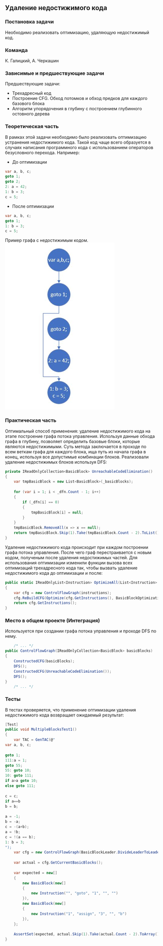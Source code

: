 ## Удаление недостижимого кода

### Постановка задачи
Необходимо реализовать оптимизацию, удаляющую недостижимый код.

### Команда
К. Галицкий, А. Черкашин

### Зависимые и предшествующие задачи
Предшествующие задачи:
* Трехадресный код
* Построение CFG. Обход потомков и обход предков для каждого базового блока
* Алгоритм упорядочения в глубину с построением глубинного остовного дерева

### Теоретическая часть
В рамках этой задачи необходимо было реализовать оптимизацию устранения недостижимого кода. Такой код чаще всего образуется в случаях написания программного кода с использованием операторов безусловного перехода. Например:
* До оптимизации
```csharp
var a, b, c;
goto 1;
goto 2;
2: a = 42;
1: b = 3;
c = 5;
```
* После оптимизации
```csharp
var a, b, c;
goto 1;
1: b = 3;
c = 5;
```

Пример графа с недостижимым кодом.
![картинка](2_CFGUnreachableCodeElimination/pic1.jpg)


### Практическая часть
Оптимальный способ применения: удаление недостижимого кода на этапе построение графа потока управления. Используя данные обхода графа в глубину, позволяет определить базовые блоки, которые являются недостижимыми. Суть метода заключается в проходе по всем веткам графа для каждого блока, ища путь из начала графа в конец, используя все допустимые комбинации блоков.
Реализовали удаление недостижимых блоков используя DFS:
```csharp
private IReadOnlyCollection<BasicBlock> UnreachableCodeElimination()
{
    var tmpBasicBlock = new List<BasicBlock>(_basicBlocks);

    for (var i = 1; i < _dfn.Count - 1; i++)
    {
        if (_dfn[i] == 0)
        {
            tmpBasicBlock[i] = null;
        }
    }
    tmpBasicBlock.RemoveAll(x => x == null);
    return tmpBasicBlock.Skip(1).Take(tmpBasicBlock.Count - 2).ToList();
}
```

Удаление недостижимого кода происходит при каждом построении графа потока управления. После чего граф перестраивается с новым кодом, полученым после удаления недостижимых частей.
Для использования оптимизации изменили функции вызова всех оптимизаций трехадресного кода так, чтобы вызвать удаление недостижимого кода до оптимизации и после:
```csharp
public static IReadOnlyList<Instruction> OptimizeAll(List<Instruction> instructions)
{
    var cfg = new ControlFlowGraph(instructions);
    cfg.ReBuildCFG(Optimize(cfg.GetInstructions(), BasicBlockOptimizations, AllCodeOptimizations));
    return cfg.GetInstructions();
}
```

### Место в общем проекте (Интеграция)
Используется при создании графа потока управления и проходе DFS по нему.
```csharp
    /* ... */
public ControlFlowGraph(IReadOnlyCollection<BasicBlock> basicBlocks)
{
    ConstructedCFG(basicBlocks);
    DFS();
    ConstructedCFG(UnreachableCodeElimination());
    DFS();
}
    /* ... */
```

### Тесты
В тестах проверяется, что применение оптимизации удаления недостижимого кода возвращает ожидаемый результат:
```csharp
[Test]
public void MultipleBlocksTest1()
{
    var TAC = GenTAC(@"
var a, b, c;

goto 1;
111:a = 1; 
goto 55; 
55: goto 10; 
10: goto 111; 
if a>a goto 10; 
else goto 111; 

c = c; 
if a==b 
b = b; 

a = -1; 
b = -a; 
c = -(a+b); 
a = !b; 
c = !(a == b); 
1: b = 3;
");
    var cfg = new ControlFlowGraph(BasicBlockLeader.DivideLeaderToLeader(TAC));

    var actual = cfg.GetCurrentBasicBlocks();

    var expected = new[]
    {
        new BasicBlock(new[]
        {
            new Instruction("", "goto", "1", "", "")
        }),
        new BasicBlock(new[]
        {
            new Instruction("1", "assign", "3", "", "b")
        }),
    };

    AssertSet(expected, actual.Skip(1).Take(actual.Count - 2).ToArray());
}
```
